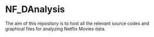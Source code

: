 # NF_DAnalysis
The aim of this repository is to host all the relevant source codes and graphical files for analyzing Netflix Movies data.

